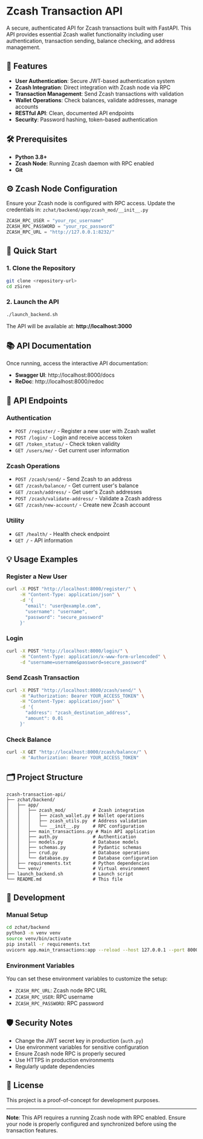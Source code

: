 # Zcash Transaction API

A secure, authenticated API for Zcash transactions built with FastAPI. This API provides essential Zcash wallet functionality including user authentication, transaction sending, balance checking, and address management.

## 🚀 Features

- **User Authentication**: Secure JWT-based authentication system
- **Zcash Integration**: Direct integration with Zcash node via RPC
- **Transaction Management**: Send Zcash transactions with validation
- **Wallet Operations**: Check balances, validate addresses, manage accounts
- **RESTful API**: Clean, documented API endpoints
- **Security**: Password hashing, token-based authentication

## 🛠️ Prerequisites

- **Python 3.8+**
- **Zcash Node**: Running Zcash daemon with RPC enabled
- **Git**

## ⚙️ Zcash Node Configuration

Ensure your Zcash node is configured with RPC access. Update the credentials in:
`zchat/backend/app/zcash_mod/__init__.py`

```python
ZCASH_RPC_USER = "your_rpc_username"
ZCASH_RPC_PASSWORD = "your_rpc_password"
ZCASH_RPC_URL = "http://127.0.0.1:8232/"
```

## 🚀 Quick Start

### 1. Clone the Repository

```bash
git clone <repository-url>
cd zSiren
```

### 2. Launch the API

```bash
./launch_backend.sh
```

The API will be available at: **http://localhost:3000**

## 📚 API Documentation

Once running, access the interactive API documentation:
- **Swagger UI**: http://localhost:8000/docs
- **ReDoc**: http://localhost:8000/redoc

## 🔑 API Endpoints

### Authentication
- `POST /register/` - Register a new user with Zcash wallet
- `POST /login/` - Login and receive access token
- `GET /token_status/` - Check token validity
- `GET /users/me/` - Get current user information

### Zcash Operations
- `POST /zcash/send/` - Send Zcash to an address
- `GET /zcash/balance/` - Get current user's balance
- `GET /zcash/address/` - Get user's Zcash addresses
- `POST /zcash/validate-address/` - Validate a Zcash address
- `GET /zcash/new-account/` - Create new Zcash account

### Utility
- `GET /health/` - Health check endpoint
- `GET /` - API information

## 💡 Usage Examples

### Register a New User
```bash
curl -X POST "http://localhost:8000/register/" \
     -H "Content-Type: application/json" \
     -d '{
       "email": "user@example.com",
       "username": "username",
       "password": "secure_password"
     }'
```

### Login
```bash
curl -X POST "http://localhost:8000/login/" \
     -H "Content-Type: application/x-www-form-urlencoded" \
     -d "username=username&password=secure_password"
```

### Send Zcash Transaction
```bash
curl -X POST "http://localhost:8000/zcash/send/" \
     -H "Authorization: Bearer YOUR_ACCESS_TOKEN" \
     -H "Content-Type: application/json" \
     -d '{
       "address": "zcash_destination_address",
       "amount": 0.01
     }'
```

### Check Balance
```bash
curl -X GET "http://localhost:8000/zcash/balance/" \
     -H "Authorization: Bearer YOUR_ACCESS_TOKEN"
```

## 🗂️ Project Structure

```
zcash-transaction-api/
├── zchat/backend/
│   ├── app/
│   │   ├── zcash_mod/          # Zcash integration
│   │   │   ├── zcash_wallet.py # Wallet operations
│   │   │   ├── zcash_utils.py  # Address validation
│   │   │   └── __init__.py     # RPC configuration
│   │   ├── main_transactions.py # Main API application
│   │   ├── auth.py             # Authentication
│   │   ├── models.py           # Database models
│   │   ├── schemas.py          # Pydantic schemas
│   │   ├── crud.py             # Database operations
│   │   └── database.py         # Database configuration
│   ├── requirements.txt        # Python dependencies
│   └── venv/                   # Virtual environment
├── launch_backend.sh           # Launch script
└── README.md                   # This file
```

## 🔧 Development

### Manual Setup

```bash
cd zchat/backend
python3 -m venv venv
source venv/bin/activate
pip install -r requirements.txt
uvicorn app.main_transactions:app --reload --host 127.0.0.1 --port 8000
```

### Environment Variables

You can set these environment variables to customize the setup:
- `ZCASH_RPC_URL`: Zcash node RPC URL
- `ZCASH_RPC_USER`: RPC username
- `ZCASH_RPC_PASSWORD`: RPC password

## 🛡️ Security Notes

- Change the JWT secret key in production (`auth.py`)
- Use environment variables for sensitive configuration
- Ensure Zcash node RPC is properly secured
- Use HTTPS in production environments
- Regularly update dependencies

## 📄 License

This project is a proof-of-concept for development purposes.

---

**Note**: This API requires a running Zcash node with RPC enabled. Ensure your node is properly configured and synchronized before using the transaction features.